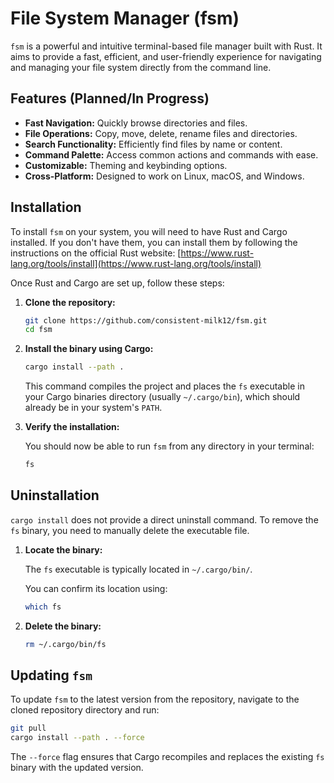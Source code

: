 # File System Manager (fsm)

`fsm` is a powerful and intuitive terminal-based file manager built with Rust. It aims to provide a fast, efficient, and user-friendly experience for navigating and managing your file system directly from the command line.

## Features (Planned/In Progress)

*   **Fast Navigation:** Quickly browse directories and files.
*   **File Operations:** Copy, move, delete, rename files and directories.
*   **Search Functionality:** Efficiently find files by name or content.
*   **Command Palette:** Access common actions and commands with ease.
*   **Customizable:** Theming and keybinding options.
*   **Cross-Platform:** Designed to work on Linux, macOS, and Windows.

## Installation

To install `fsm` on your system, you will need to have Rust and Cargo installed. If you don't have them, you can install them by following the instructions on the official Rust website: [https://www.rust-lang.org/tools/install](https://www.rust-lang.org/tools/install)

Once Rust and Cargo are set up, follow these steps:

1.  **Clone the repository:**

    ```bash
    git clone https://github.com/consistent-milk12/fsm.git
    cd fsm
    ```

2.  **Install the binary using Cargo:**

    ```bash
    cargo install --path .
    ```

    This command compiles the project and places the `fs` executable in your Cargo binaries directory (usually `~/.cargo/bin`), which should already be in your system's `PATH`.

3.  **Verify the installation:**

    You should now be able to run `fsm` from any directory in your terminal:

    ```bash
    fs
    ```

## Uninstallation

`cargo install` does not provide a direct uninstall command. To remove the `fs` binary, you need to manually delete the executable file.

1.  **Locate the binary:**

    The `fs` executable is typically located in `~/.cargo/bin/`.

    You can confirm its location using:

    ```bash
    which fs
    ```

2.  **Delete the binary:**

    ```bash
    rm ~/.cargo/bin/fs
    ```

## Updating `fsm`

To update `fsm` to the latest version from the repository, navigate to the cloned repository directory and run:

```bash
git pull
cargo install --path . --force
```

The `--force` flag ensures that Cargo recompiles and replaces the existing `fs` binary with the updated version.